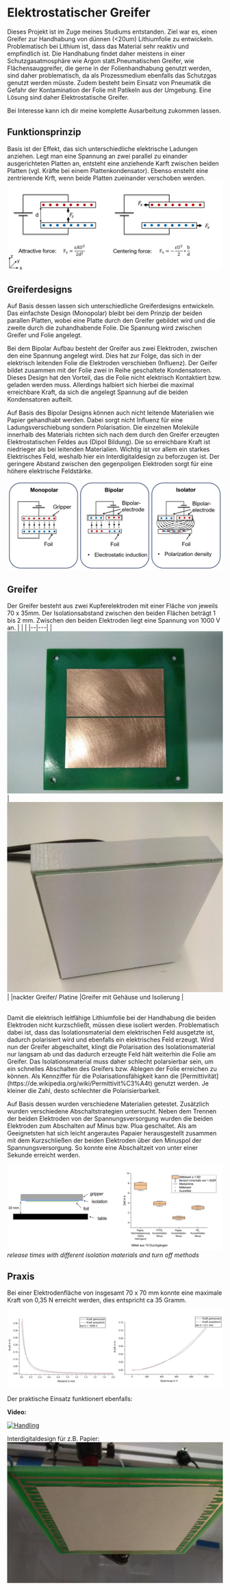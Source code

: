 # Elektrostatischer Greifer

Dieses Projekt ist im Zuge meines Studiums entstanden. Ziel war es, einen Greifer zur Handhabung von dünnen (<20um) Lithiumfolie zu entwickeln. Problematisch bei Lithium ist, dass das Material sehr reaktiv und empfindlich ist. Die Handhabung findet daher meistens in einer Schutzgasatmosphäre wie Argon statt.Pneumatischen Greifer, wie Flächensauggreifer, die gerne in der Folienhandhabung genutzt werden, sind daher problematisch, da als Prozessmedium ebenfalls das Schutzgas genutzt werden müsste. Zudem besteht beim Einsatz von Pneumatik die Gefahr der Kontamination der Folie mit Patikeln aus der Umgebung. Eine Lösung sind daher Elektrostatische Greifer.

Bei Interesse kann ich dir meine komplette Ausarbeitung zukommen lassen.

## Funktionsprinzip

Basis ist der Effekt, das sich unterschiedliche elektrische Ladungen anziehen. Legt man eine Spannung an zwei parallel zu einander ausgerichteten Platten an, entsteht eine anziehende Karft zwischen beiden Platten (vgl. Kräfte bei einem Plattenkondensator). Ebenso ensteht eine zentrierende Krft, wenn beide Platten zueinander verschoben werden.
![electrostatic forces](Images/electrostatic_forces.jpg)

## Greiferdesigns

Auf Basis dessen lassen sich unterschiedliche Greiferdesigns entwickeln. Das einfachste Design (Monopolar) bleibt bei dem Prinzip der beiden parallen Platten, wobei eine Platte durch den Greifer gebildet wird und die zweite durch die zuhandhabende Folie. Die Spannung wird zwischen Greifer und Folie angelegt. 

Bei dem Bipolar Aufbau besteht der Greifer aus zwei Elektroden, zwischen den eine Spannung angelegt wird. Dies hat zur Folge, das sich in der elektrisch leitenden Folie die Elektroden verschieben (Influenz). Der Geifer bildet zusammen mit der Folie zwei in Reihe geschaltete Kondensatoren. Dieses Design hat den Vorteil, das die Folie nicht elektrisch Kontaktiert bzw. geladen werden muss. Allerdings halbiert sich hierbei die maximal erreichbare Kraft, da sich die angelegt Spannung auf die beiden Kondensatoren aufteilt. 

Auf Basis des Bipolar Designs können auch nicht leitende Materialien wie Papier gehandhabt werden. Dabei sorgt nicht Influenz für eine Ladungsverschiebung sondern Polarisation. Die einzelnen Moleküle innerhalb des Materials richten sich nach dem durch den Greifer erzeugten Elektrostatischen Feldes aus (Dipol Bildung). Die so erreichbare Kraft ist niedrieger als bei leitenden Materialien. Wichtig ist vor allem ein starkes Elektrisches Feld, weshalb hier ein Interdigitaldesign zu beforzugen ist. Der geringere Abstand zwischen den gegenpoligen Elektroden sorgt für eine höhere elektrische Feldstärke.

![gripper design](Images/gripper_designs.jpg)

## Greifer

Der Greifer besteht aus zwei Kupferelektroden mit einer Fläche von jeweils 70 x 35mm. Der Isolationsabstand zwischen den beiden Flächen beträgt 1 bis 2 mm. Zwischen den beiden Elektroden liegt eine Spannung von 1000 V an.
|  |   |
|--|---|
|![pcb](Images/pcb.jpg) |![Gripper](Images/gripper_housing.jpg) |
|nackter Greifer/ Platine |Greifer mit Gehäuse und Isolierung |

<br />
Damit die elektrisch leitfähige Lithiumfolie bei der Handhabung die beiden Elektroden nicht kurzschließt, müssen diese isoliert werden. Problematisch dabei ist, dass das Isolationsmaterial dem elektrischen Feld ausgetzte ist, dadurch polarisiert wird und ebenfalls ein elektrisches Feld erzeugt. Wird nun der Greifer abgeschaltet, klingt die Polarisation des Isolationsmaterial nur langsam ab und das dadurch erzeugte Feld hält weiterhin die Folie am Greifer. Das Isolationsmaterial muss daher schlecht polarsierbar sein, um ein schnelles Abschalten des Greifers bzw. Ablegen der Folie erreichen zu können. Als Kennziffer für die Polarisationsfähigkeit kann die [Permittivität](https://de.wikipedia.org/wiki/Permittivit%C3%A4t) genutzt werden. Je kleiner die Zahl, desto schlechter die Polarisierbarkeit.

Auf Basis dessen wurden verschiedene Materialien getestet. Zusätzlich wurden verschiedene Abschaltstrategien untersucht. Neben dem Trennen der beiden Elektroden von der Spannungsversorgung wurden die beiden Elektroden zum Abschalten auf Minus bzw. Plua geschaltet. Als am Geeignetsten  hat sich leicht angerautes Papaier herausgestellt zusammen mit dem Kurzschließen der beiden Elektroden über den Minuspol der Spannungsversorgung. So konnte eine Abschaltzeit von unter einer Sekunde erreicht werden.

![release_time](Images/release_time.jpg)
*release times with different isolation materials and turn off methods*

## Praxis

Bei einer Elektrodenfläche von insgesamt 70 x 70 mm konnte eine maximale Kraft von 0,35 N erreicht werden, dies entspricht ca 35 Gramm.

![force](Images/force.jpg)

Der praktische Einsatz funktionert ebenfalls:

**Video:**

[![Handling](http://img.youtube.com/vi/Acb63k8iqSQ/0.jpg)](http://www.youtube.com/watch?v=Acb63k8iqSQ "Handling")

Interdigitaldesign für z.B. Papier: 
![Interdigital](Images/interdigital.jpg)
 

  